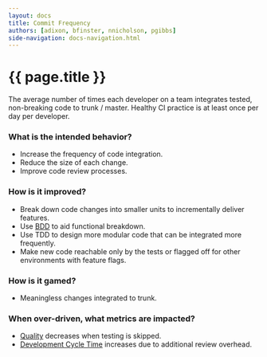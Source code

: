 ```yaml
---
layout: docs
title: Commit Frequency
authors: [adixon, bfinster, nnicholson, pgibbs]
side-navigation: docs-navigation.html
---
```


# {{ page.title }}

The average number of times each developer on a team
integrates tested, non-breaking code to trunk / master. Healthy CI practice is at least once per day per developer.

### What is the intended behavior?

- Increase the frequency of code integration.
- Reduce the size of each change.
- Improve code review processes.

### How is it improved?

- Break down code changes into smaller units to incrementally deliver features.
- Use [BDD](../lean/work-decomposition/behavior-driven-development.html) to aid functional breakdown.
- Use TDD to design more modular code that can be integrated more frequently.
- Make new code reachable only by the tests or flagged off for other
  environments with feature flags.

### How is it gamed?

- Meaningless changes integrated to trunk.

### When over-driven, what metrics are impacted?

- [Quality](./quality.html) decreases when testing is skipped.
- [Development Cycle Time](./development-cycle-time.html) increases due to additional
  review overhead.
